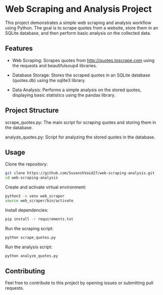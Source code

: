 # Web Scraping and Analysis Project

This project demonstrates a simple web scraping and analysis workflow using Python. The goal is to scrape quotes from a website, store them in an SQLite database, and then perform basic analysis on the collected data.

## Features
* Web Scraping: Scrapes quotes from http://quotes.toscrape.com using the requests and beautifulsoup4 libraries.

* Database Storage: Stores the scraped quotes in an SQLite database (quotes.db) using the sqlite3 library.

* Data Analysis: Performs a simple analysis on the stored quotes, displaying basic statistics using the pandas library.

## Project Structure
scrape_quotes.py: The main script for scraping quotes and storing them in the database.

analyze_quotes.py: Script for analyzing the stored quotes in the database.

## Usage
Clone the repository:

```bash
git clone https://github.com/SuvanshVaid27/web-scraping-analysis.git
cd web-scraping-analysis
```

Create and activate virtual environment:
```bash
python3 -m venv web_scraper
source web_scraper/bin/activate
```

Install dependencies:

```bash
pip install -r requirements.txt
```
Run the scraping script:

```bash
python scrape_quotes.py
```
Run the analysis script:

```bash
python analyze_quotes.py
```


## Contributing
Feel free to contribute to this project by opening issues or submitting pull requests.
